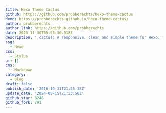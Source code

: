 ```yaml
---
title: Hexo Theme Cactus
github: https://github.com/probberechts/hexo-theme-cactus
demo: https://probberechts.github.io/hexo-theme-cactus/
author: probberechts
author_link: https://github.com/probberechts
date: 2023-11-30T05:55:36.518Z
description: ':cactus: A responsive, clean and simple theme for Hexo.'
ssg:
  - Hexo
css:
  - Stylus
ui: []
cms:
  - Markdown
category:
  - Blog
draft: false
publish_date: '2016-10-31T21:55:38Z'
update_date: '2024-05-15T21:23:56Z'
github_star: 3248
github_fork: 791
---
```

